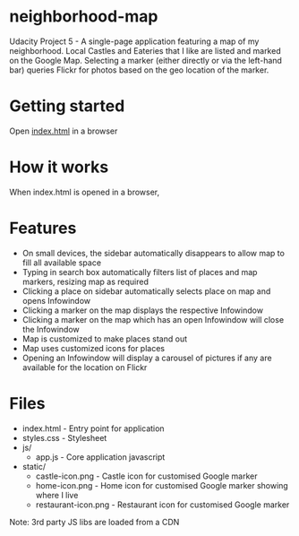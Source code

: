 # neighborhood-map
Udacity Project 5 - A single-page application featuring a map of my 
neighborhood. Local Castles and Eateries that I like are listed and 
marked on the Google Map. Selecting a marker (either directly or 
via the left-hand bar) queries Flickr for photos based on the geo 
location of the marker.

# Getting started
Open [index.html](index.html) in a browser

# How it works
When index.html is opened in a browser, 

# Features
* On small devices, the sidebar automatically disappears to allow map to fill all available space
* Typing in search box automatically filters list of places and map markers, resizing map as required
* Clicking a place on sidebar automatically selects place on map and opens Infowindow
* Clicking a marker on the map displays the respective Infowindow
* Clicking a marker on the map which has an open Infowindow will close the Infowindow
* Map is customized to make places stand out
* Map uses customized icons for places
* Opening an Infowindow will display a carousel of pictures if any are available for the location on Flickr

# Files
* index.html - Entry point for application
* styles.css - Stylesheet
* js/
    * app.js - Core application javascript
* static/
    * castle-icon.png - Castle icon for customised Google marker
    * home-icon.png - Home icon for customised Google marker showing where I live
    * restaurant-icon.png - Restaurant icon for customised Google marker

Note: 3rd party JS libs are loaded from a CDN
